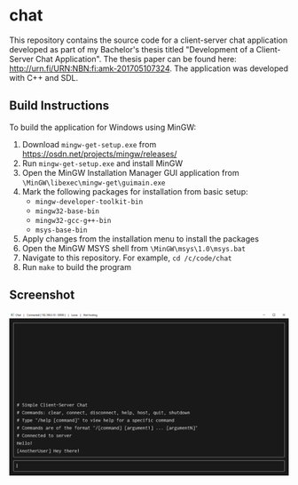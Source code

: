 # chat

This repository contains the source code for a client-server chat application developed as part of my Bachelor's thesis titled "Development of a Client-Server Chat Application". The thesis paper can be found here: <http://urn.fi/URN:NBN:fi:amk-201705107324>. The application was developed with C++ and SDL.

## Build Instructions

To build the application for Windows using MinGW:

1. Download `mingw-get-setup.exe` from https://osdn.net/projects/mingw/releases/
2. Run `mingw-get-setup.exe` and install MinGW
3. Open the MinGW Installation Manager GUI application from `\MinGW\libexec\mingw-get\guimain.exe`
4. Mark the following packages for installation from basic setup: 
    - `mingw-developer-toolkit-bin`
    - `mingw32-base-bin`
    - `mingw32-gcc-g++-bin`
    - `msys-base-bin`
5. Apply changes from the installation menu to install the packages
6. Open the MinGW MSYS shell from `\MinGW\msys\1.0\msys.bat`
7. Navigate to this repository. For example, `cd /c/code/chat`
8. Run `make` to build the program

## Screenshot
  
![](/img/chat.PNG)
